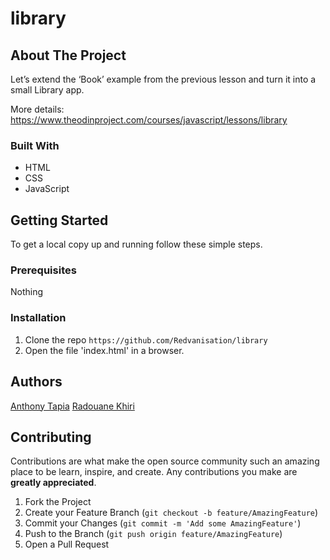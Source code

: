 # library

## About The Project

Let’s extend the ‘Book’ example from the previous lesson and turn it into a small Library app.

More details: https://www.theodinproject.com/courses/javascript/lessons/library

### Built With

* HTML
* CSS
* JavaScript

## Getting Started

To get a local copy up and running follow these simple steps.

### Prerequisites

Nothing

### Installation
 
1. Clone the repo
  `https://github.com/Redvanisation/library`
2. Open the file 'index.html' in a browser.

## Authors

[Anthony Tapia](https://github.com/AnthonyTC89)
[Radouane Khiri](https://github.com/Redvanisation)


## Contributing

Contributions are what make the open source community such an amazing place to be learn, inspire, and create. Any contributions you make are **greatly appreciated**.

1. Fork the Project
2. Create your Feature Branch (`git checkout -b feature/AmazingFeature`)
3. Commit your Changes (`git commit -m 'Add some AmazingFeature'`)
4. Push to the Branch (`git push origin feature/AmazingFeature`)
5. Open a Pull Request